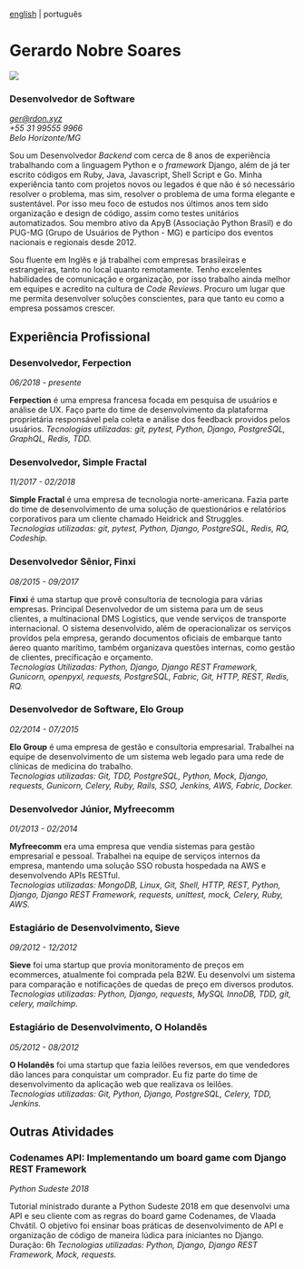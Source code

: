 [english](README.md) | português

# Gerardo Nobre Soares

![](http://gravatar.com/userimage/22594948/8c158d4643e3582cd1826d22e83978b0.jpg?size=200)

### Desenvolvedor de Software
*[ger@rdon.xyz](mailto:ger@rdon.xyz)*  
*+55 31 99555 9966*  
*Belo Horizonte/MG*  



Sou um Desenvolvedor *Backend* com cerca de 8 anos de experiência trabalhando com a linguagem Python e o *framework* Django, além de já ter escrito códigos em Ruby, Java, Javascript, Shell Script e Go. Minha experiência tanto com projetos novos ou legados é que não é só necessário resolver o problema, mas sim, resolver o problema de uma forma elegante e sustentável. Por isso meu foco de estudos nos últimos anos tem sido organização e design de código, assim como testes unitários automatizados. Sou membro ativo da ApyB (Associação Python Brasil) e do PUG-MG (Grupo de Usuários de Python - MG) e participo dos eventos nacionais e regionais desde 2012.

Sou fluente em Inglês e já trabalhei com empresas brasileiras e estrangeiras, tanto no local quanto remotamente. Tenho excelentes habilidades de comunicação e organização, por isso trabalho ainda melhor em equipes e acredito na cultura de *Code Reviews*. Procuro um lugar que me permita desenvolver soluções conscientes, para que tanto eu como a empresa possamos crescer.


## Experiência Profissional

### Desenvolvedor, Ferpection
*06/2018 - presente*

**Ferpection** é uma empresa francesa focada em pesquisa de usuários e análise de UX. Faço parte do time de desenvolvimento da plataforma proprietária responsável pela coleta e análise dos feedback providos pelos usuários.
*Tecnologias utilizadas: git, pytest, Python, Django, PostgreSQL, GraphQL, Redis, TDD.*

### Desenvolvedor, Simple Fractal
*11/2017 - 02/2018*

**Simple Fractal** é uma empresa de tecnologia norte-americana. Fazia parte do time de desenvolvimento de uma solução de questionários e relatórios corporativos para um cliente chamado Heidrick and Struggles.  
*Tecnologias utilizadas: git, pytest, Python, Django, PostgreSQL, Redis, RQ, Codeship.*


### Desenvolvedor Sênior, Finxi
*08/2015 - 09/2017*

**Finxi** é uma startup que provê consultoria de tecnologia para várias empresas. Principal Desenvolvedor de um sistema para um de seus clientes, a multinacional DMS Logistics, que vende serviços de transporte internacional. O sistema desenvolvido, além de operacionalizar os serviços providos pela empresa, gerando documentos oficiais de embarque tanto áereo quanto marítimo, também organizava questões internas, como gestão de clientes, precificação e orçamento.  
*Tecnologias Utilizadas: Python, Django, Django REST Framework, Gunicorn, openpyxl, requests, PostgreSQL, Fabric, Git, HTTP, REST, Redis, RQ.*


### Desenvolvedor de Software, Elo Group
*02/2014 - 07/2015*

**Elo Group** é uma empresa de gestão e consultoria empresarial. Trabalhei na equipe de desenvolvimento de um sistema web legado para uma rede de clínicas de medicina do trabalho.   
*Tecnologias utilizadas: Git, TDD, PostgreSQL, Python, Mock, Django, requests, Gunicorn, Celery, Ruby, Rails, SSO, Jenkins, AWS, Fabric, Docker.*


### Desenvolvedor Júnior, Myfreecomm
*01/2013 - 02/2014*
 
**Myfreecomm** era uma empresa que vendia sistemas para gestão empresarial e pessoal. Trabalhei na equipe de serviços internos da empresa, mantendo uma solução SSO robusta hospedada na AWS e desenvolvendo APIs RESTful.  
*Tecnologias utilizadas: MongoDB, Linux, Git, Shell, HTTP, REST, Python, Django, Django REST Framework, requests, unittest, mock, Celery, Ruby, AWS.*


### Estagiário de Desenvolvimento, Sieve
*09/2012 - 12/2012*

**Sieve** foi uma startup que provia monitoramento de preços em ecommerces, atualmente foi comprada pela B2W. Eu desenvolvi um sistema para comparação e notificações de quedas de preço em diversos produtos.  
*Tecnologias utilizadas: Python, Django, requests, MySQL InnoDB, TDD, git, celery, mailchimp.*


### Estagiário de Desenvolvimento, O Holandês
*05/2012 - 08/2012*

**O Holandês** foi uma startup que fazia leilões reversos, em que vendedores dão lances para conquistar um comprador. Eu fiz parte do time de desenvolvimento da aplicação web que realizava os leilões.   
*Tecnologias utilizadas: Git, Python, Django, PostgreSQL, Celery, TDD, Jenkins.*


## Outras Atividades

### Codenames API: Implementando um board game com Django REST Framework
*Python Sudeste 2018*

Tutorial ministrado durante a Python Sudeste 2018 em que desenvolvi uma API e seu cliente com as regras do board game Codenames, de Vlaada Chvátil. O objetivo foi ensinar boas práticas de desenvolvimento de API e organização de código de maneira lúdica para iniciantes no Django. Duração: 6h
*Tecnologias utilizadas: Python, Django, Django REST Framework, Mock, requests.*
